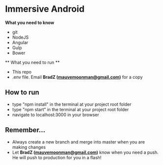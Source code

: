 # Immersive Android

**What you need to know**

- git
- NodeJS
- Angular
- Gulp
- Bower

** What you need to run **

- This repo
- .env file. Email **BradZ (mauvemoonman@gmail.com)** for a copy

## How to run

- type "npm install" in the terminal at your project root folder
- type "npm start" in the terminal at your project root folder
- navigate to localhost:3000 in your browser

## Remember...

- Always create a new branch and merge into master when you are making changes
- Let **BradZ (mauvemoonman@gmail.com)** know when you need a push. He will push to production for you in a flash!


